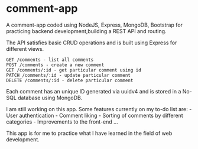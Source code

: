# comment-app
A comment-app coded using NodeJS, Express, MongoDB, Bootstrap for practicing backend development,building a REST API and routing.

The API satisfies basic CRUD operations and is built using Express for different views.

    GET /comments - list all comments
    POST /comments - create a new comment
    GET /comments/:id - get particular comment using id
    PATCH /comments/:id - update particular comment
    DELETE /comments/:id - delete particular comment

Each comment has an unique ID generated via uuidv4 and is stored in a No-SQL database using MongoDB.

I am still working on this app. Some features currently on my to-do list are:
    - User authentication
    - Comment liking
    - Sorting of comments by different categories
    - Improvements to the front-end
    ...
    
This app is for me to practice what I have learned in the field of web development. 
